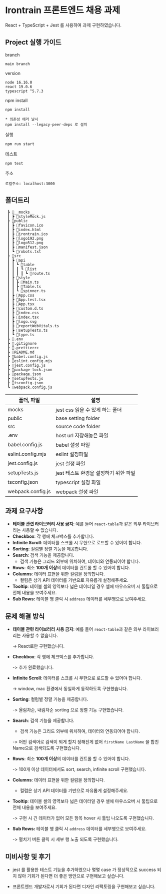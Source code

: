 # Irontrain 프론트엔드 채용 과제

React + TypeScript + Jest 를 사용하여 과제 구현하였습니다.

## Project 실행 가이드

branch

```
main branch
```

version

```
node 16.16.0
react 19.0.6
typescript ^5.7.3
```

npm install

```
npm install

* 의존성 에러 날시
npm install --legacy-peer-deps 로 설치
```

실행

```
npm run start
```

테스트

```
npm test
```

주소

```
로컬주소: localhost:3000
```

## 폴더트리

```
 ┣ 📂__mocks__
 ┃ ┣ 📜styleMock.js
 ┣ 📂public
 ┃ ┣ 📜favicon.ico
 ┃ ┣ 📜index.html
 ┃ ┣ 📜irontrain.ico
 ┃ ┣ 📜logo192.png
 ┃ ┣ 📜logo512.png
 ┃ ┣ 📜manifest.json
 ┃ ┗ 📜robots.txt
 ┣ 📂src
 ┃ ┣ 📂api
 ┃ ┃ ┗ 📂table
 ┃ ┃ ┃ ┗ 📂list
 ┃ ┃ ┃ ┃ ┗ 📜route.ts
 ┃ ┣ 📂style
 ┃ ┃ ┣ 📜Main.ts
 ┃ ┃ ┣ 📜Table.ts
 ┃ ┃ ┗ 📜spinner.ts
 ┃ ┣ 📜App.css
 ┃ ┣ 📜App.test.tsx
 ┃ ┣ 📜App.tsx
 ┃ ┣ 📜custom.d.ts
 ┃ ┣ 📜index.css
 ┃ ┣ 📜index.tsx
 ┃ ┣ 📜logo.svg
 ┃ ┣ 📜reportWebVitals.ts
 ┃ ┣ 📜setupTests.ts
 ┃ ┗ 📜type.ts
 ┣ 📜.env
 ┣ 📜.gitignore
 ┣ 📜.prettierrc
 ┣ 📜README.md
 ┣ 📜babel.config.js
 ┣ 📜eslint.config.mjs
 ┣ 📜jest.config.js
 ┣ 📜package-lock.json
 ┣ 📜package.json
 ┣ 📜setupTests.js
 ┣ 📜tsconfig.json
 ┗ 📜webpack.config.js
```

| 폴더, 파일        | 설명                                  |
| ----------------- | ------------------------------------- |
| mocks             | jest css 읽을 수 있게 하는 폴더       |
| public            | base setting folder                   |
| src               | source code folder                    |
| .env              | host url 저장해놓은 파일              |
| babel.config.js   | babel 설정 파일                       |
| eslint.config.mjs | eslint 설정파일                       |
| jest.config.js    | jest 설정 파일                        |
| setupTests.js     | jest 테스트 환경을 설정하기 위한 파일 |
| tsconfig.json     | typescript 설정 파일                  |
| webpack.config.js | webpack 설정 파일                     |

## 과제 요구사항

- **테이블 관련 라이브러리 사용 금지**: 예를 들어 `react-table`과 같은 외부 라이브러리는 사용할 수 없습니다.
- **Checkbox**: 각 행에 체크박스를 추가합니다.
- **Infinite Scroll**: 데이터를 스크롤 시 무한으로 로드할 수 있어야 합니다.
- **Sorting**: 컬럼별 정렬 기능을 제공합니다.
- **Search**: 검색 기능을 제공합니다.
  - 검색 기능은 그리드 외부에 위치하여, 데이터와 연동되어야 합니다.
- **Rows**: 최소 **100개 이상**의 데이터를 컨트롤 할 수 있어야 합니다.
- **Columns**: 데이터 표현을 위한 컬럼을 정의합니다.
  - 컬럼은 상기 API 데이터를 기반으로 자유롭게 설정해주세요.
- **Tooltip**: 테이블 셀의 영역보다 넓은 데이터일 경우 셀에 마우스오버 시 툴팁으로 전체 내용을 보여주세요.
- **Sub Rows:** 테이블 행 클릭 시 `address` 데이터를 세부행으로 보여주세요.

## 문제 해결 방식

- **테이블 관련 라이브러리 사용 금지**: 예를 들어 `react-table`과 같은 외부 라이브러리는 사용할 수 없습니다.

  -> React로만 구현했습니다.

- **Checkbox**: 각 행에 체크박스를 추가합니다.

  -> 추가 완료했습니다.

- **Infinite Scroll**: 데이터를 스크롤 시 무한으로 로드할 수 있어야 합니다.

  -> window, mac 환경에서 동일하게 동작하도록 구현했습니다.

- **Sorting**: 컬럼별 정렬 기능을 제공합니다.

  -> 올림차순, 내림차순 sorting 으로 정렬 기능 구현했습니다.

- **Search**: 검색 기능을 제공합니다.

  - 검색 기능은 그리드 외부에 위치하여, 데이터와 연동되어야 합니다.

  -> 어떤 검색어로 검색이 되게 할지 정해진게 없어 `firstName LastName` 을 합친 Name으로 검색되도록 구현했습니다.

- **Rows**: 최소 **100개 이상**의 데이터를 컨트롤 할 수 있어야 합니다.

  -> 100개 이상 데이터에서도 sort, search, infinite scroll 구현했습니다.

- **Columns**: 데이터 표현을 위한 컬럼을 정의합니다.
  - 컬럼은 상기 API 데이터를 기반으로 자유롭게 설정해주세요.
- **Tooltip**: 테이블 셀의 영역보다 넓은 데이터일 경우 셀에 마우스오버 시 툴팁으로 전체 내용을 보여주세요.

  -> 구현 시 긴 데이터가 없어 모든 항목 hover 시 툴팁 나오도록 구현했습니다.

- **Sub Rows:** 테이블 행 클릭 시 `address` 데이터를 세부행으로 보여주세요.

  -> 펼치기 버튼 클릭 시 세부 행 노출 되도록 구현했습니다.

## 미비사항 및 후기

- jest 를 활용한 테스트 기능을 추가하였으나 몇몇 case 가 정상적으로 success 되지 않아 기회가 된다면 더 좋은 방안으로 구현해보고 싶습니다.

- 프론트엔드 개발자로서 기회가 된다면 디자인 리팩토링을 구현해보고 싶습니다.
